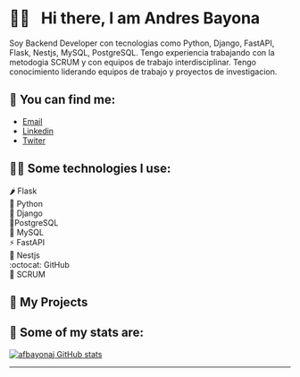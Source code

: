 
# 👋🏻 &nbsp;&nbsp;Hi there, I am Andres Bayona

Soy Backend Developer con tecnologias como Python, Django, FastAPI, Flask, Nestjs, MySQL, PostgreSQL. Tengo experiencia trabajando con la metodogia SCRUM y con equipos de trabajo interdisciplinar. Tengo conocimiento liderando equipos de trabajo y proyectos de investigacion.

## 📌 You can find me:
- <a href="mailto:andres.bayona@outlook.com">Email</a>
- [Linkedin](https://www.linkedin.com/in/afbayonaj/)
- [Twiter](https://twitter.com/afbayonaj)

## 🧑‍💻 Some technologies I use:
🌶️ Flask  
🐍 Python  
🔧 Django  
🐘PostgreSQL  
📑 MySQL  
⚡ FastAPI  
🦊 Nestjs  
:octocat: GitHub  
🔷 SCRUM  

## 📂 My Projects
 
 
## 🧮 Some of my stats are:

[![afbayonaj GitHub stats](https://github-readme-stats.vercel.app/api?username=afbayonaj&show_icons=true&theme=chartreuse-dark)](https://github.com/afbayonaj/github-readme-stats)

___________________________________________________________________________________

<!--
**afbayonaj/afbayonaj** is a ✨ _special_ ✨ repository because its `README.md` (this file) appears on your GitHub profile.

Here are some ideas to get you started:

- 🔭 I’m currently working on ...
- 🌱 I’m currently learning ...
- 👯 I’m looking to collaborate on ...
- 🤔 I’m looking for help with ...
- 💬 Ask me about ...
- 📫 How to reach me: ...
- 😄 Pronouns: ...
- ⚡ Fun fact: ...
-->
